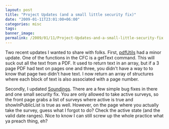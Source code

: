 ```yaml
---
layout: post
title: "Project Updates (and a small little security fix)"
date: "2009-01-11T23:01:00+06:00"
categories: misc 
tags: 
banner_image: 
permalink: /2009/01/11/Project-Updates-and-a-small-little-security-fix
---
```


Two recent updates I wanted to share with folks. First, <a href="http://pdfutils.riaforge.org/">pdfUtils</a> had a minor update. One of the functions in the CFC is a getText command. This will suck out all the text from a PDF. It used to return text in an array, but if a 3 page PDF had text on pages one and three, you didn't have a way to to know that page two didn't have text. I now return an array of structures where each block of text is also associated with a page number. 

Secondly, I updated <a href="http://soundings.riaforge.org">Soundings</a>. There are a few simple bug fixes in there and one small security fix. You are only allowed to take active surveys, so the front page grabs a list of surveys where active is true and showInPublicList is true as well. However, on the page where you actually take the survey, guess what I forgot to do? Check the active state (and the valid date ranges). Nice to know I can still screw up the whole practice what ya preach thing, eh?